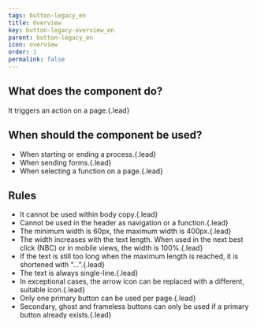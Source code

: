 ```yaml
---
tags: button-legacy_en
title: Overview
key: button-legacy-overview_en
parent: button-legacy_en
icon: overview
order: 1
permalink: false  
---
```


## What does the component do?
It triggers an action on a page.{.lead}

## When should the component be used? 
* When starting or ending a process.{.lead}
* When sending forms.{.lead}
* When selecting a function on a page.{.lead}

## Rules
* It cannot be used within body copy.{.lead}
* Cannot be used in the header as navigation or a function.{.lead}
* The minimum width is 60px, the maximum width is 400px.{.lead}
* The width increases with the text length. When used in the <sbb-link variant="inline" href="/en/design-system/legacy/components/nbc">next best click (NBC)</sbb-link> or in mobile views, the width is 100%.{.lead}
* If the text is still too long when the maximum length is reached, it is shortened with “...”.{.lead}
* The text is always single-line.{.lead}
* In exceptional cases, the arrow icon can be replaced with a different, suitable icon.{.lead}
* Only one primary button can be used per page.{.lead}
* Secondary, ghost and frameless buttons can only be used if a primary button already exists.{.lead}